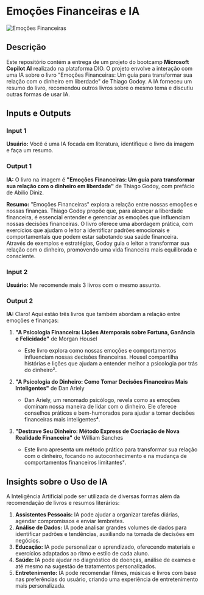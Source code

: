 
# Emoções Financeiras e IA

![Emoções Financeiras](https://m.media-amazon.com/images/I/71laE73b34L._SY466_.jpg)

## Descrição

Este repositório contém a entrega de um projeto do bootcamp **Microsoft Copilot AI** realizado na plataforma DIO. O projeto envolve a interação com uma IA sobre o livro "Emoções Financeiras: Um guia para transformar sua relação com o dinheiro em liberdade" de Thiago Godoy. A IA forneceu um resumo do livro, recomendou outros livros sobre o mesmo tema e discutiu outras formas de usar IA.

## Inputs e Outputs

### Input 1
**Usuário:** Você é uma IA focada em literatura, identifique o livro da imagem e faça um resumo.

### Output 1
**IA:** 
O livro na imagem é **"Emoções Financeiras: Um guia para transformar sua relação com o dinheiro em liberdade"** de Thiago Godoy, com prefácio de Abilio Diniz.

**Resumo:**
"Emoções Financeiras" explora a relação entre nossas emoções e nossas finanças. Thiago Godoy propõe que, para alcançar a liberdade financeira, é essencial entender e gerenciar as emoções que influenciam nossas decisões financeiras. O livro oferece uma abordagem prática, com exercícios que ajudam o leitor a identificar padrões emocionais e comportamentais que podem estar sabotando sua saúde financeira. Através de exemplos e estratégias, Godoy guia o leitor a transformar sua relação com o dinheiro, promovendo uma vida financeira mais equilibrada e consciente.

### Input 2
**Usuário:** Me recomende mais 3 livros com o mesmo assunto.

### Output 2
**IA:**
Claro! Aqui estão três livros que também abordam a relação entre emoções e finanças:

1. **"A Psicologia Financeira: Lições Atemporais sobre Fortuna, Ganância e Felicidade"** de Morgan Housel
   - Este livro explora como nossas emoções e comportamentos influenciam nossas decisões financeiras. Housel compartilha histórias e lições que ajudam a entender melhor a psicologia por trás do dinheiro².

2. **"A Psicologia do Dinheiro: Como Tomar Decisões Financeiras Mais Inteligentes"** de Dan Ariely
   - Dan Ariely, um renomado psicólogo, revela como as emoções dominam nossa maneira de lidar com o dinheiro. Ele oferece conselhos práticos e bem-humorados para ajudar a tomar decisões financeiras mais inteligentes⁴.

3. **"Destrave Seu Dinheiro: Método Express de Cocriação de Nova Realidade Financeira"** de William Sanches
   - Este livro apresenta um método prático para transformar sua relação com o dinheiro, focando no autoconhecimento e na mudança de comportamentos financeiros limitantes².

## Insights sobre o Uso de IA

A Inteligência Artificial pode ser utilizada de diversas formas além da recomendação de livros e resumos literários:

1. **Assistentes Pessoais:** IA pode ajudar a organizar tarefas diárias, agendar compromissos e enviar lembretes.
2. **Análise de Dados:** IA pode analisar grandes volumes de dados para identificar padrões e tendências, auxiliando na tomada de decisões em negócios.
3. **Educação:** IA pode personalizar o aprendizado, oferecendo materiais e exercícios adaptados ao ritmo e estilo de cada aluno.
4. **Saúde:** IA pode ajudar no diagnóstico de doenças, análise de exames e até mesmo na sugestão de tratamentos personalizados.
5. **Entretenimento:** IA pode recomendar filmes, músicas e livros com base nas preferências do usuário, criando uma experiência de entretenimento mais personalizada.

